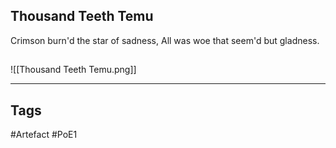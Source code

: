 ## Thousand Teeth Temu
Crimson burn'd the star of sadness,
All was woe that seem'd but gladness.
##
![[Thousand Teeth Temu.png]]

---
## Tags
#Artefact
#PoE1
